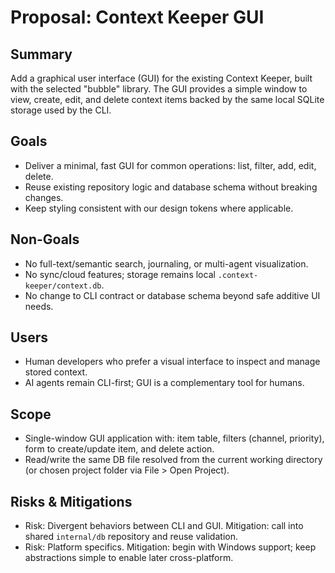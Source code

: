 # Proposal: Context Keeper GUI

## Summary
Add a graphical user interface (GUI) for the existing Context Keeper, built with the selected "bubble" library. The GUI provides a simple window to view, create, edit, and delete context items backed by the same local SQLite storage used by the CLI.

## Goals
- Deliver a minimal, fast GUI for common operations: list, filter, add, edit, delete.
- Reuse existing repository logic and database schema without breaking changes.
- Keep styling consistent with our design tokens where applicable.

## Non-Goals
- No full-text/semantic search, journaling, or multi-agent visualization.
- No sync/cloud features; storage remains local `.context-keeper/context.db`.
- No change to CLI contract or database schema beyond safe additive UI needs.

## Users
- Human developers who prefer a visual interface to inspect and manage stored context.
- AI agents remain CLI-first; GUI is a complementary tool for humans.

## Scope
- Single-window GUI application with: item table, filters (channel, priority), form to create/update item, and delete action.
- Read/write the same DB file resolved from the current working directory (or chosen project folder via File > Open Project).

## Risks & Mitigations
- Risk: Divergent behaviors between CLI and GUI. Mitigation: call into shared `internal/db` repository and reuse validation.
- Risk: Platform specifics. Mitigation: begin with Windows support; keep abstractions simple to enable later cross-platform.
